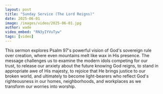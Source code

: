 ```yaml
---
layout: post
title: "Sunday Service (The Lord Reigns)"
date: 2025-06-01
image: /images/video/2025-06-01.jpg
author: wade
video_embed: "RN3yIYVuTyw"
tags: [video]
---
```


This sermon explores Psalm 97's powerful vision of God's sovereign rule over creation, where even mountains melt like wax in His presence. The message challenges us to examine the modern idols competing for our trust, to release our anxiety about the future knowing God reigns, to stand in appropriate awe of His majesty, to rejoice that He brings justice to our broken world, and ultimately to become light-bearers who reflect God's righteousness in our homes, neighborhoods, and workplaces as we transform our worries into worship.

